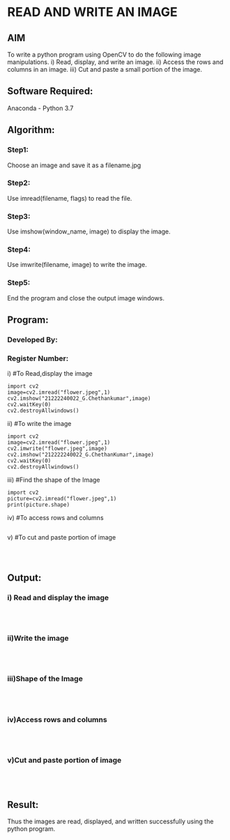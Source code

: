 # READ AND WRITE AN IMAGE
## AIM
To write a python program using OpenCV to do the following image manipulations.
i) Read, display, and write an image.
ii) Access the rows and columns in an image.
iii) Cut and paste a small portion of the image.

## Software Required:
Anaconda - Python 3.7
## Algorithm:
### Step1:
Choose an image and save it as a filename.jpg
### Step2:
Use imread(filename, flags) to read the file.
### Step3:
Use imshow(window_name, image) to display the image.
### Step4:
Use imwrite(filename, image) to write the image.
### Step5:
End the program and close the output image windows.
## Program:
### Developed By:
### Register Number: 
i) #To Read,display the image
```python3
import cv2
image=cv2.imread("flower.jpeg",1)
cv2.imshow("21222240022_G.Chethankumar",image)
cv2.waitKey(0)
cv2.destroyAllwindows()

```
ii) #To write the image
```python3
import cv2
image=cv2.imread("flower.jpeg",1)
cv2.imwrite("flower.jpeg",image)
cv2.imshow("212222240022_G.ChethanKumar",image)
cv2.waitKey(0)
cv2.destroyAllwindows()
```
iii) #Find the shape of the Image
```python3
import cv2
picture=cv2.imread("flower.jpeg",1)
print(picture.shape)
```
iv) #To access rows and columns

```python3

```
v) #To cut and paste portion of image
```python3



```

## Output:

### i) Read and display the image

<br>
<br>

### ii)Write the image

<br>
<br>

### iii)Shape of the Image

<br>
<br>

### iv)Access rows and columns
<br>
<br>

### v)Cut and paste portion of image
<br>
<br>

## Result:
Thus the images are read, displayed, and written successfully using the python program.
